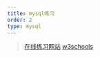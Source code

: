 ```yaml
---
title: mysql练习
order: 2
type: mysql
---
```


> [在线练习网站](http://sqlzoo.net/wiki/SELECT_basics)
> [w3schools](https://www.w3schools.com/sql/default.asp)